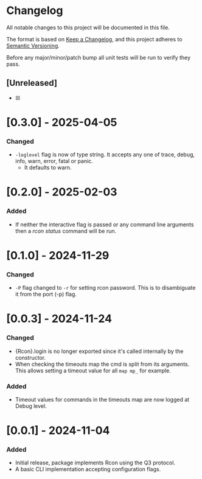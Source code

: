 # Changelog

All notable changes to this project will be documented in this file.

The format is based on [Keep a Changelog](https://keepachangelog.com/en/1.0.0/),
and this project adheres to [Semantic Versioning](https://semver.org/spec/v2.0.0.html).

Before any major/minor/patch bump all unit tests will be run to verify they pass.

## [Unreleased]

-   [x]

# [0.3.0] - 2025-04-05

### Changed

-   `-loglevel` flag is now of type string. It accepts any one of trace, debug, info, warn, error, fatal or panic.
    -   It defaults to warn.

# [0.2.0] - 2025-02-03

### Added

-   If neither the interactive flag is passed or any command line arguments then a *rcon status* command will be run.

# [0.1.0] - 2024-11-29

### Changed

-   `-P` flag changed to `-r` for setting rcon password. This is to disambiguate it from the port (-p) flag.

# [0.0.3] - 2024-11-24

### Changed

-   {Rcon}.login is no longer exported since it's called internally by the constructor.
-   When checking the timeouts map the cmd is split from its arguments. This allows setting a timeout value for all `map mp_` for example.

### Added

-   Timeout values for commands in the timeouts map are now logged at Debug level.

# [0.0.1] - 2024-11-04

### Added

-   Initial release, package implements Rcon using the Q3 protocol.
-   A basic CLI implementation accepting configuration flags.
